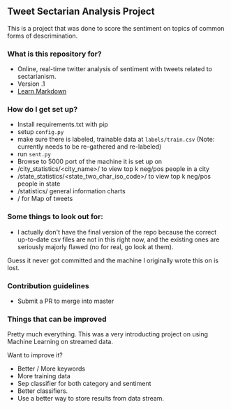 ## Tweet Sectarian Analysis Project
This is a project that was done to score the sentiment on topics of common forms of descrimination. 

### What is this repository for? ###

* Online, real-time twitter analysis of sentiment with tweets related to sectarianism.
* Version .1
* [Learn Markdown](https://bitbucket.org/tutorials/markdowndemo)

### How do I get set up? ###

* Install requirements.txt with pip
* setup `config.py`
* make sure there is labeled, trainable data at `labels/train.csv` (Note: currently needs to be re-gathered and re-labeled)
* run `sent.py` 
* Browse to 5000 port of the machine it is set up on
* /city_statistics/<city_name>/<k> to view top k neg/pos people in a city
* /state_statistics/<state_two_char_iso_code>/<k> to view top k neg/pos people in state
* /statistics/<k> general information charts
* / for Map of tweets

### Some things to look out for: ###

* I actually don't have the final version of the repo because the correct up-to-date csv files are not in this right now, and the existing ones are seriously majorly flawed (no for real, go look at them).  

Guess it never got committed and the machine I originally wrote this on is lost.  

### Contribution guidelines ###

* Submit a PR to merge into master

### Things that can be improved
Pretty much everything.  This was a very introducting project on using Machine Learning on streamed data.

Want to improve it?

- Better / More keywords
- More training data
- Sep classifier for both category and sentiment
- Better classifiers.
- Use a better way to store results from data stream.
